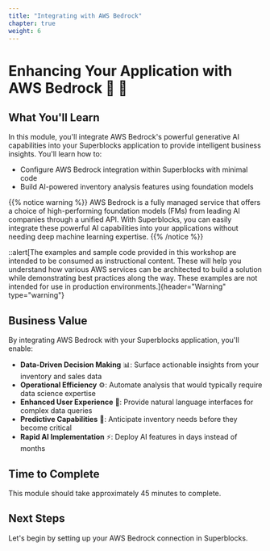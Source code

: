 ```yaml
---
title: "Integrating with AWS Bedrock"
chapter: true
weight: 6
---
```


# Enhancing Your Application with AWS Bedrock 🤖 🚀

## What You'll Learn

In this module, you'll integrate AWS Bedrock's powerful generative AI capabilities into your Superblocks application to provide intelligent business insights. You'll learn how to:

- Configure AWS Bedrock integration within Superblocks with minimal code
- Build AI-powered inventory analysis features using foundation models

{{% notice warning %}}
AWS Bedrock is a fully managed service that offers a choice of high-performing foundation models (FMs) from leading AI companies through a unified API. With Superblocks, you can easily integrate these powerful AI capabilities into your applications without needing deep machine learning expertise.
{{% /notice %}}

::alert[The examples and sample code provided in this workshop are intended to be consumed as instructional content. These will help you understand how various AWS services can be architected to build a solution while demonstrating best practices along the way. These examples are not intended for use in production environments.]{header="Warning" type="warning"}

## Business Value

By integrating AWS Bedrock with your Superblocks application, you'll enable:

- **Data-Driven Decision Making** 📊: Surface actionable insights from your inventory and sales data
- **Operational Efficiency** ⚙️: Automate analysis that would typically require data science expertise
- **Enhanced User Experience** 🌟: Provide natural language interfaces for complex data queries
- **Predictive Capabilities** 🔮: Anticipate inventory needs before they become critical
- **Rapid AI Implementation** ⚡: Deploy AI features in days instead of months

## Time to Complete

This module should take approximately 45 minutes to complete.

## Next Steps

Let's begin by setting up your AWS Bedrock connection in Superblocks.
